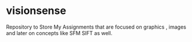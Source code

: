 # visionsense
Repository to Store My Assignments that are focused on graphics , images  and later on concepts like SFM SIFT as well.

